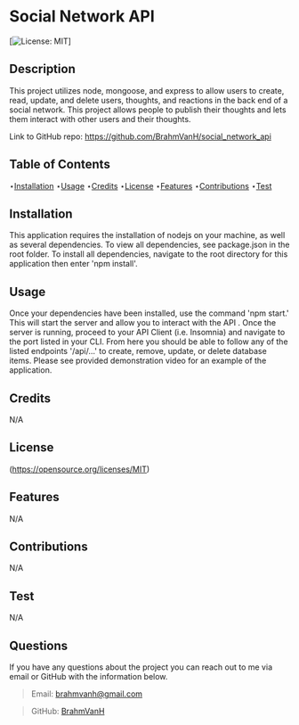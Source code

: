 # Social Network API

[![License: MIT](https://img.shields.io/badge/License-MIT-yellow.svg)]

## Description

This project utilizes node, mongoose, and express to allow users to create, read, update, and delete users, thoughts, and reactions in the back end of a social network. This project allows people to publish their thoughts and lets them interact with other users and their thoughts.

Link to GitHub repo: https://github.com/BrahmVanH/social_network_api

## Table of Contents

⋆[Installation](#Installation)
⋆[Usage](#Usage)
⋆[Credits](#Credits)
⋆[License](#License)
⋆[Features](#Features)
⋆[Contributions](#Contributions)
⋆[Test](#Contributions)

## Installation

This application requires the installation of nodejs on your machine, as well as several dependencies. To view all dependencies, see package.json in the root folder. To install all dependencies, navigate to the root directory for this application then enter 'npm install'.

## Usage

Once your dependencies have been installed, use the command 'npm start.' This will start the server and allow you to interact with the API . Once the server is running, proceed to your API Client (i.e. Insomnia) and navigate to the port listed in your CLI. From here you should be able to follow any of the listed endpoints '/api/...' to create, remove, update, or delete database items. Please see provided demonstration video for an example of the application. 

## Credits

N/A

## License

(https://opensource.org/licenses/MIT)

## Features

N/A

## Contributions

N/A

## Test

N/A

## Questions

If you have any questions about the project you can reach out to me via email or GitHub with the information below.

> Email: brahmvanh@gmail.com

> GitHub: [BrahmVanH](https://github.com/BrahmVanH)
